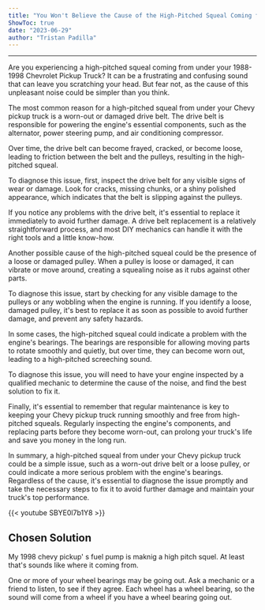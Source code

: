 ```yaml
---
title: "You Won't Believe the Cause of the High-Pitched Squeal Coming from Under My 1988-1998 Chevrolet Pickup Truck!"
ShowToc: true 
date: "2023-06-29"
author: "Tristan Padilla"
---
```

*****
Are you experiencing a high-pitched squeal coming from under your 1988-1998 Chevrolet Pickup Truck? It can be a frustrating and confusing sound that can leave you scratching your head. But fear not, as the cause of this unpleasant noise could be simpler than you think.

The most common reason for a high-pitched squeal from under your Chevy pickup truck is a worn-out or damaged drive belt. The drive belt is responsible for powering the engine's essential components, such as the alternator, power steering pump, and air conditioning compressor.

Over time, the drive belt can become frayed, cracked, or become loose, leading to friction between the belt and the pulleys, resulting in the high-pitched squeal.

To diagnose this issue, first, inspect the drive belt for any visible signs of wear or damage. Look for cracks, missing chunks, or a shiny polished appearance, which indicates that the belt is slipping against the pulleys.

If you notice any problems with the drive belt, it's essential to replace it immediately to avoid further damage. A drive belt replacement is a relatively straightforward process, and most DIY mechanics can handle it with the right tools and a little know-how.

Another possible cause of the high-pitched squeal could be the presence of a loose or damaged pulley. When a pulley is loose or damaged, it can vibrate or move around, creating a squealing noise as it rubs against other parts.

To diagnose this issue, start by checking for any visible damage to the pulleys or any wobbling when the engine is running. If you identify a loose, damaged pulley, it's best to replace it as soon as possible to avoid further damage, and prevent any safety hazards.

In some cases, the high-pitched squeal could indicate a problem with the engine's bearings. The bearings are responsible for allowing moving parts to rotate smoothly and quietly, but over time, they can become worn out, leading to a high-pitched screeching sound.

To diagnose this issue, you will need to have your engine inspected by a qualified mechanic to determine the cause of the noise, and find the best solution to fix it.

Finally, it's essential to remember that regular maintenance is key to keeping your Chevy pickup truck running smoothly and free from high-pitched squeals. Regularly inspecting the engine's components, and replacing parts before they become worn-out, can prolong your truck's life and save you money in the long run.

In summary, a high-pitched squeal from under your Chevy pickup truck could be a simple issue, such as a worn-out drive belt or a loose pulley, or could indicate a more serious problem with the engine's bearings. Regardless of the cause, it's essential to diagnose the issue promptly and take the necessary steps to fix it to avoid further damage and maintain your truck's top performance.

{{< youtube SBYE0l7b1Y8 >}} 



## Chosen Solution
 My 1998 chevy pickup' s fuel pump is maknig a high pitch squel. At least that's sounds like where it coming from.

 One or more of your wheel bearings may be going out.  Ask a mechanic or a friend to listen, to see if they agree.  Each wheel has a wheel bearing, so the sound will come from a wheel if you have a wheel bearing going out.




